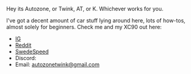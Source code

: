 Hey its Autozone, or Twink, AT, or K. Whichever works for you.

I've got a decent amount of car stuff lying around here, lots of how-tos, almost solely for beginners.
Check me and my XC90 out here:
- [IG](https://www.instagram.com/autozonetwink/)
- [Reddit](https://www.reddit.com/user/AutozoneTwink)
- [SwedeSpeed](https://www.swedespeed.com/members/autozonetwink.352473/)
- Discord: 
- Email: autozonetwink@gmail.com

